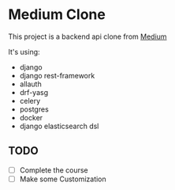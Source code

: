 # Medium Clone

This project is a backend api clone from [Medium](https://medium.com/)

It's using:

- django
- django rest-framework
- allauth
- drf-yasg
- celery
- postgres
- docker
- django elasticsearch dsl

## TODO

- [ ] Complete the course
- [ ] Make some Customization

